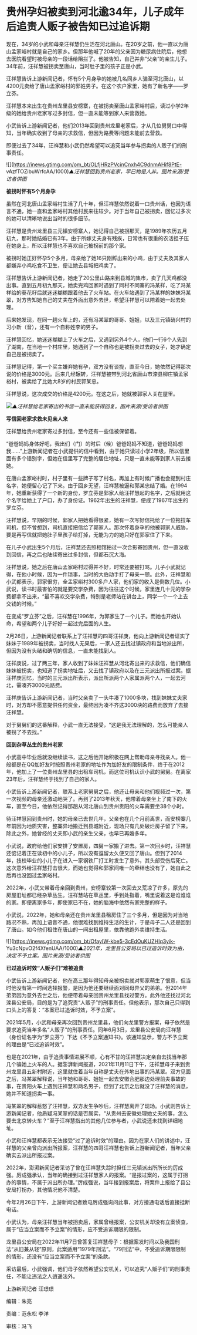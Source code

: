 # 贵州孕妇被卖到河北逾34年，儿子成年后追责人贩子被告知已过追诉期

现在，34岁的小武和母亲汪祥慧仍生活在河北唐山。在20岁之前，他一直以为唐山孟家峪村就是自己的家乡。但那年他喊了20年的父亲因为糖尿病住院后，他想去医院看望时被母亲的一段话给阻拦了。他被告知，自己并非“父亲”的亲生儿子。34年前，汪祥慧被拐卖至唐山，当时肚子里的孩子正是小武。

汪祥慧告诉上游新闻记者，怀有5个月身孕的她被几名同乡人骗至河北唐山，以4200元卖给了唐山孟家峪村的郭姓男子。在这个农户家里，她有了新名字——罗立芬。

汪祥慧本来出生在贵州龙里县安榜寨，在被拐卖至唐山孟家峪村后，读过小学2年级的她给贵州老家写过多封信，但一直未能等到家人来营救她。

小武告诉上游新闻记者，他们2013年回到贵州龙里老家后，才从几位舅舅口中得知，当年确实收到了母亲的求救信，但因为路费等问题未能前去营救。

即便过去了34年，汪祥慧和小武仍然希望可以追究当年参与拐卖的人贩子们的刑事责任。

![](https://inews.gtimg.com/om_bt/OLfjHRzPVcinCnxh4C9dnmAHif8PtE-
vAzfTOZibuWrfcAA/1000)_▲汪祥慧回到贵州老家，早已物是人非。图片来源/受访者供图_

**被拐时怀有5个月身孕**

虽然在河北唐山孟家峪村生活了几十年，但汪祥慧依然说着一口贵州话，也因为语言不通，她一直和孟家峪村其他村民来往较少。对于当年自己被拐卖，回忆过多次的她可以清晰地说出当时的很多细节。

汪祥慧是贵州龙里县三元镇安榜寨人，她记得自己被拐那天，是1989年农历五月初九，那时她结婚已有3年。由于所嫁丈夫身有残疾，日常也有很重的农活担子压在她身上，所以汪祥慧也不喜欢自己被拐前的那个家。

被拐时她正好怀孕5个多月，母亲给了她16只刚孵出来的小鸡，由于丈夫及其家人都嫌弃小鸡吃食不卫生，便让她去县城把鸡卖了。

汪祥慧告诉上游新闻记者，她走了20公里山路来到县城的集市，卖了几天鸡都没出事。直到五月初九那天，她卖完鸡回家时遇到了同村不同寨的冯某祥，吃了冯某祥给的葵花籽后就迷迷糊糊跟着他去了火车站。在火车站遇到了冯某祥的妹妹冯某翠，对方告知她自己的丈夫在外面出意外去世，希望汪祥慧可以陪着她一起去处理。

后来她发现，在同一趟火车上的，还有冯某翠的哥哥、姐姐，以及三元镇硝兴村的习小新（音），还有一个自称姓李的男子。

汪祥慧回忆，她迷迷糊糊上了火车之后，又遇到另外4个人，他们一行6个人先到了湖南，在当地一个村庄里，她遇到了一个自称也是被拐卖过去的女子，她才确定自己是被拐卖了。

汪祥慧记得，第一个买主嫌弃她有孕，双方没有谈拢，直至今日，她依然记得那次说的价格是3000元。后来几经辗转，汪祥慧被带到河北省唐山市滦县柳庄镇孟家裕村，被卖给了比她大8岁的村民郭某忠。

汪祥慧说，这次成交的价格是4200元。在这之后，她就被郭家人关在屋里。

![](https://inews.gtimg.com/om_bt/Ovsgvy6nEIoX65SJ49pVKt5JoWdBXVG33QPSge_v5XD48AA/1000)_▲汪祥慧给老家寄出的书信一直未能获得回复。图片来源/受访者供图_

**写信回老家求救未见亲人来**

汪祥慧给贵州老家寄过多封信，至今还有一些信被保留着。

“爸爸妈妈身体好吧，我出们（门）的时后（候）爸爸妈妈不知道，爸爸妈妈想我......”上游新闻记者在小武提供的信中看到，由于她只读过小学2年级，所以信里面有多个错别字，但她在信里写了完整的居住地址，只是一直未能等到家人前去接她。

在唐山孟家峪村时，村子里有一些牌子写了村名，再加上有时候广播也会提到村庄名字，她便留心记了下来。由于回乡无望，汪祥慧被逼和郭某忠结了婚。在1994年，她重新获得了一个新的身份，罗立芬是郭家人给汪祥慧起的名字，之后就用这个名字给她上了户口，办了身份证。1962年出生的汪祥慧，便成了1967年出生的罗立芬。

汪祥慧说，早期的时候，郭家人把她看得很紧，她有一次写好信托给了一位拖拉车司机，但不曾想到，司机直接把信给了郭家人。那次怀着身孕的他被郭家人威胁，要是再写信就把她肚子里孩子给打掉，无能为力的她只好在郭家住了下来。

在儿子小武出生5个月后，汪祥慧还去照相馆拍过一次合影寄回贵州，但一直没收到回信，再之后也陆续寄出过多封信，但都石沉大海。

汪祥慧说，她之后在唐山孟家峪村过得并不好，时常还要被打骂。儿子小武就记得，在他小时候，因为一件琐事，当时的大伯动手打了母亲一顿。此外，汪祥慧和小武都表示，郭家很穷，全孟家峪村300多户人家，他们家的收入是倒数几位。小武说，读书时最害怕的就是要交学杂费，因为往往这个时候，家里连几十元的学杂费都拿不出来，“最不喜欢交学杂费，特别是老师站在讲台上，同学一个一个上去交钱的时候。”

在变成“罗立芬”之后，汪祥慧在1996年，为郭家生了一个儿子。而她也开始认命，希望和两个儿子好好一起过完后面的人生。

2月26日，上游新闻记者联系上了汪祥慧的四哥汪祥庚，他向上游新闻记者证实了妹妹于1989年被拐卖，当时找人无果后，一家人还去找过镇政府和当地派出所，但因为没有头绪和确切的信息，一直未能找到人。

汪祥庚说，过了两三年，家人收到了妹妹汪祥慧从河北寄出来的求救信，他们确信妹妹被拐卖，也知道了拐卖地址后，又去找了镇政府以及在三元派出所报过案。据汪祥庚回忆，当时的三元派出所表示，派出所派两个人家属派两个人，一起去河北，需凑齐3000元路费。

汪祥庚告诉上游新闻记者，当时父亲卖了一头牛凑了1000多块，找到妹妹丈夫家时，对方却不愿意提供任何资金，最终因为凑不齐这3000块的路费而放弃了去接汪祥慧。

对于舅舅们的这番解释，小武一直无法接受，“这是我无法理解的，怎么可能亲人被拐了不去找。”

**回到杂草丛生的贵州老家**

小武高中毕业后就没继续读书，这之后他开始积极在网上帮助母亲寻找亲人。他一般都是在QQ加好友时按照贵州老家的地址作为加好友的限制条件，终于在2012年，他加上了一位贵州龙里县的出租车司机，而这位司机认识小武的舅舅。在离家23年后，汪祥慧终于找到了自己的家人。

小武告诉上游新闻记者，联系上老家舅舅之后，他还让母亲和他们视频过一次，第一次视频的母亲还激动地哭了。再到了2013年秋天，他带着母亲坐上了南下的火车，直至今日，他依然记得那趟从河北唐山到贵州贵阳的火车需要坐38个小时。

待汪祥慧回到贵州时，她的母亲已去世几年，父亲也在几个月前离世，而安榜寨几年前因为地质灾害，整寨异地搬迁到县城附近，现场只有几处破烂房子留了下来。除此之外，她曾经的丈夫即小武的亲生父亲，也早已再婚多年。

小武说，政府给他们家安排了安置房，四舅一家搬了进去。第一次回乡时，汪祥慧还惦记着正在读初中的小儿子，所以没有逗留太久便又回了唐山。但到了2014年，技校毕业的小儿子在进入一家钢铁厂打工时发生了意外，其头部受伤后死亡。这次意外给汪祥慧打击很大，而她也觉得和郭家间唯一的牵绊也没有了，她自此之后再也没回过孟家峪村。

2022年，小武又带着母亲回到贵州，安榜寨较第一次回去又荒凉了许多，原先的房屋旧址都已经杂草丛生。汪祥慧站在草丛里，手到处指着，嘴里说着这是谁谁谁的家。即便离家多年，即使家已不在，她的脑海中依然有家完整的样子。

小武说，2022年，她和母亲还在贵州龙里县租房住了三个多月，但是因为对当地路况不熟，再加上语音不通，他很难找到维持生活的生计，于是母子二人还是回到了唐山。如今他们租住在唐山的一间出租屋里，依靠他跑外卖维持生活。

![](https://inews.gtimg.com/om_bt/OfayIW-kbe5-3cEdOuKUZHIq3yik-
Yu3cNpvO2f4XfenUAA/1000)_▲2021年，龙里县公安局以已过追诉时效为由，决定不予立案。图片来源/受访者供图_

**已过追诉时效“人贩子们”难被追责**

小武告诉上游新闻记者，他在高三那年得知母亲被拐卖就对郭家萌生了恨意，但当时他没有第一时间选择报警，是因为他还要继续面对同母异父的弟弟。但2014年弟弟因为意外去世之后，他便带着母亲回贵州龙里县找过警方。此外他还找过河北滦县公安局，目的是为了追究责“人贩子”的刑事责任。但他表示，那次自己只得到口头上的答复：“本案已过追诉时效，不予立案”。

2021年5月，小武和母亲再次回到贵州龙里县，他们向龙里警方报案，母子依然是要求追究当年多名“人贩子”的刑事责任。同年6月3日，龙里县公安局向汪祥慧（身份证名字为“罗立芬”）下达《不予立案通知书》。该通知显示，警方不予立案的理由是“已过追诉时效”。

也是在2021年，由于追责事情进展不顺，心有不甘的汪祥慧决定亲自去找当年那几个骗她上火车的人。据澎湃新闻报道，2021年11月11日下午，汪祥慧母子来到贵州龙里县五新村附近，这里就住着当年自称是丈夫在外地出事的冯某翠。双方见面之后，冯某翠解释说，当年她和哥哥、姐姐一起去安徽合肥那边处理前夫事故的事，在贵阳火车上遇到汪祥慧和两名男子，但到了北京之后就没了汪祥慧的消息，她并不知道拐卖一事。

冯某翠的解释惹怒了汪祥慧，双方发生争吵后，汪祥慧离开了现场。小武则告诉上游新闻记者，他质疑冯某翠的话是否属实，“从贵州去安徽处理她丈夫的事，怎么要去北京转火车？”至于汪祥慧指出的其他几位参与者，小武说还未找到详细地址。

小武和汪祥慧都表示无法接受“过了追诉时效”的理由。因为在家人们的讲述中，汪祥慧的父亲曾向派出所报案，汪祥慧的四哥汪祥慧也告诉上游新闻记者，当年父亲确实去派出所报过案。

2022年，澎湃新闻记者采访了曾在汪祥慧失踪时担任三元镇派出所所长的厉成强。厉成强承认，当年的确接到过汪祥慧家人的报案。“是报过案的，这属于打拐办的事情，不属于派出所办理。”厉成强说，当年接到报案后，将案件上报给了县公安局打拐办，其他情况他不清楚。

今年2月26日下午，上游新闻记者致电厉成强询问此事，对方接通电话后直接挂断电话。

小武认为，母亲汪祥慧当年被拐卖后，家属曾经报案，公安机关却没有立案侦查，属于“应当立案而不予立案”的情形，应不受追诉期限的限制。

龙里县公安局在2022年11月7日曾答复汪祥慧母子：根据案发时间以及我国刑法“从旧兼从轻”原则，此案适用“1979年刑法”。“79刑法”中，不受追诉期限限制的情形，还没有“应当立案而不予立案”的条款。

采访最后，小武强调，他们母子依然希望公安机关，可以追究“人贩子们”的刑事责任，不能让违法之人逍遥法外。

上游新闻记者 汪璟璟

编辑：朱亮

责编：范永松 李洋

审核：冯飞

